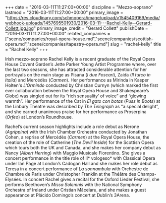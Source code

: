 +++
date = "2016-03-11T11:27:00+00:00"
discipline = "Mezzo-soprano"
lastmod = "2016-03-11T11:27:00+00:00"
primary_image = "https://res.cloudinary.com/schmopera/image/upload/v1545409169/media/webhook-uploads/1457695501930/2016-03-11---Rachel-Kelly--Gerard-Collett.jpg.jpg"
primary_image_credit = "Gerard Collett"
publishDate = "2016-03-11T11:27:00+00:00"
related_companies = ["scene/companies/royal-opera-house.md","scene/companies/scottish-opera.md","scene/companies/tapestry-opera.md"]
slug = "rachel-kelly"
title = "Rachel Kelly"
+++

Irish mezzo-soprano Rachel Kelly is a recent graduate of the Royal Opera House Covent Garden’s Jette Parker Young Artist Programme where, over the last two seasons, she has attracted considerable attention for her portrayals on the main stage as Pisana (*I due Foscari*), Zaida (*Il turco in Italia*) and Mercédès (*Carmen*). Her performance as Mirinda in Kasper Holten's *L’Ormindo* conducted by Christian Curnyn (which marked the first ever collaboration between the Royal Opera House and Shakespeare’s Globe) was singled out for its “rich sensuality’ of voice” and “glowing warmth”. Her performance of the Cat in *El gato con botas* (*Puss in Boots*) at the Linbury Theatre was described by *The Telegraph* as “a special delight”, and she earned unanimous praise for her performance as Proserpina (*Orfeo*) at London’s Roundhouse.

Rachel’s current season highlights include a role debut as Nerone (*Agrippina*) with the Irish Chamber Orchestra conducted by Jonathan Cohen, a reprise of Mercédès (*Carmen*) at the Royal Opera House, the creation of the role of Catherine (*The Devil Inside*) for the Scottish Opera which tours both the UK and Canada, and she makes her company debut as Nancy (*Albert Herring*) with Maggio Musicale Fiorentino. She gives a concert performance in the title role of Il* vologeso* with Classical Opera under Ian Page at London’s Cadogan Hall and she makes her role debut as Teresa in a concert performance of *La sonnambula* with Orchestre de Chambre de Paris under Christopher Franklin at the Théâtre des Champs-Elysées. In concert Rachel gives a recital for the Oxford Lieder Festival, she performs Beethoven’s *Missa Solemnis* with the National Symphony Orchestra of Ireland under Cristian Măcelaru, and she makes a guest appearance at Plácido Domingo’s concert at Dublin’s 3Arena.

